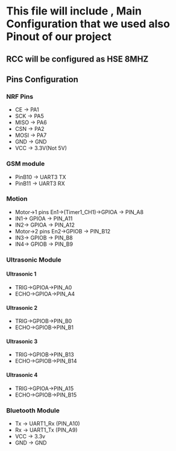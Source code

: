 # This file will include , Main Configuration that we used also Pinout of our project 

## RCC will be configured as HSE 8MHZ 

## Pins Configuration

### NRF Pins 

- CE	  ->		PA1  
- SCK	  ->		PA5  
- MISO  ->		PA6  
- CSN	  ->		PA2  
- MOSI  ->		PA7
- GND   ->    GND
- VCC   ->    3.3V(Not 5V)

### GSM module 
- PinB10 -> UART3 TX
- PinB11 -> UART3 RX

### Motion 
- Motor->1 pins En1->(Timer1_CH1)->GPIOA -> PIN_A8
- IN1-> GPIOA -> PIN_A11
- IN2-> GPIOA -> PIN_A12
- Motor->2 pins En2->GPIOB -> PIN_B12
- IN3-> GPIOB -> PIN_B8
- IN4-> GPIOB -> PIN_B9

### Ultrasonic Module
#### Ultrasonic 1
- TRIG->GPIOA->PIN_A0
- ECHO->GPIOA->PIN_A4
#### Ultrasonic 2
- TRIG->GPIOB->PIN_B0
- ECHO->GPIOB->PIN_B1
#### Ultrasonic 3
- TRIG->GPIOB->PIN_B13
- ECHO->GPIOB->PIN_B14
#### Ultrasonic 4
- TRIG->GPIOA->PIN_A15
- ECHO->GPIOB->PIN_B15

### Bluetooth Module
- Tx -> UART1_Rx (PIN_A10)
- Rx -> UART1_Tx (PIN_A9)
- VCC -> 3.3v
- GND -> GND
